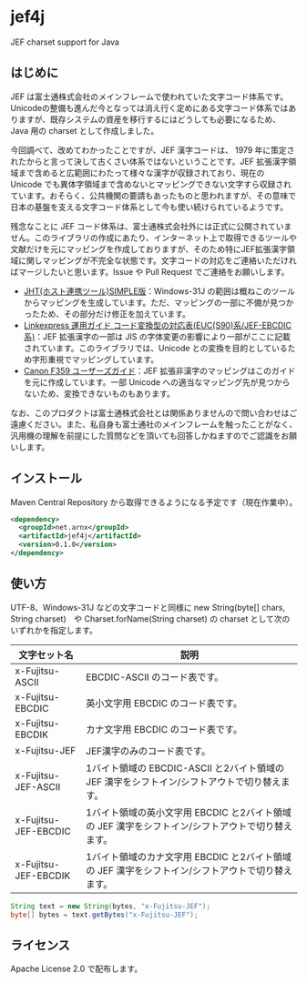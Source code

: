 # jef4j

JEF charset support for Java

## はじめに

JEF は富士通株式会社のメインフレームで使われていた文字コード体系です。Unicodeの整備も進んだ今となっては消え行く定めにある文字コード体系ではありますが、既存システムの資産を移行するにはどうしても必要になるため、Java 用の charset として作成しました。

今回調べて、改めてわかったことですが、JEF 漢字コードは、 1979 年に策定されたからと言って決して古くさい体系ではないということです。JEF 拡張漢字領域まで含めると広範囲にわたって様々な漢字が収録されており、現在の Unicode でも異体字領域まで含めないとマッピングできない文字すら収録されています。おそらく、公共機関の要請もあったものと思われますが、その意味で日本の基盤を支える文字コード体系として今も使い続けられているようです。

残念なことに JEF コード体系は、富士通株式会社外には正式に公開されていません。このライブラリの作成にあたり、インターネット上で取得できるツールや文献だけを元にマッピングを作成しておりますが、そのため特にJEF拡張漢字領域に関しマッピングが不完全な状態です。文字コードの対応をご連絡いただければマージしたいと思います。Issue や Pull Request でご連絡をお願いします。

- [JHT(ホスト連携ツール)SIMPLE版](http://www.vector.co.jp/soft/winnt/util/se094205.html)：Windows-31J の範囲は概ねこのツールからマッピングを生成しています。ただ、マッピングの一部に不備が見つかったため、その部分だけ修正を加えています。
- [Linkexpress 運用ガイド コード変換型の対応表(EUC(S90)系/JEF-EBCDIC系)](http://software.fujitsu.com/jp/manual/manualfiles/m140001/j2x15930/12z200/unyo05/unyo0424.html)：JEF 拡張漢字の一部は JIS の字体変更の影響により一部がここに記載されています。このライブラリでは、Unicode との変換を目的としているため字形重視でマッピングしています。
- [Canon F359 ユーザーズガイド](http://cweb.canon.jp/manual/lasershot/pdf/crmes-f359.pdf)：JEF 拡張非漢字のマッピングはこのガイドを元に作成しています。一部 Unicode への適当なマッピング先が見つからないため、変換できないものもあります。

なお、このプロダクトは富士通株式会社とは関係ありませんので問い合わせはご遠慮ください。また、私自身も富士通社のメインフレームを触ったことがなく、汎用機の理解を前提にした質問などを頂いても回答しかねますのでご認識をお願いします。

## インストール

Maven Central Repository から取得できるようになる予定です（現在作業中）。

```xml
<dependency>
  <groupId>net.arnx</groupId>
  <artifactId>jef4j</artifactId>
  <version>0.1.0</version>
</dependency>
```

## 使い方

UTF-8、Windows-31J などの文字コードと同様に new String(byte[] chars, String charset)　や Charset.forName(String charset) の charset として次のいずれかを指定します。

|文字セット名|説明|
|----------|----|
|x-Fujitsu-ASCII|EBCDIC-ASCII のコード表です。|
|x-Fujitsu-EBCDIC|英小文字用 EBCDIC のコード表です。|
|x-Fujitsu-EBCDIK|カナ文字用 EBCDIC のコード表です。|
|x-Fujitsu-JEF|JEF漢字のみのコード表です。|
|x-Fujitsu-JEF-ASCII|1バイト領域の EBCDIC-ASCII と2バイト領域の JEF 漢字をシフトイン/シフトアウトで切り替えます。|
|x-Fujitsu-JEF-EBCDIC|1バイト領域の英小文字用 EBCDIC と2バイト領域の JEF 漢字をシフトイン/シフトアウトで切り替えます。|
|x-Fujitsu-JEF-EBCDIK|1バイト領域のカナ文字用 EBCDIC と2バイト領域の JEF 漢字をシフトイン/シフトアウトで切り替えます。|

```java
String text = new String(bytes, "x-Fujitsu-JEF");
byte[] bytes = text.getBytes("x-Fujitsu-JEF");
```

## ライセンス

Apache License 2.0 で配布します。